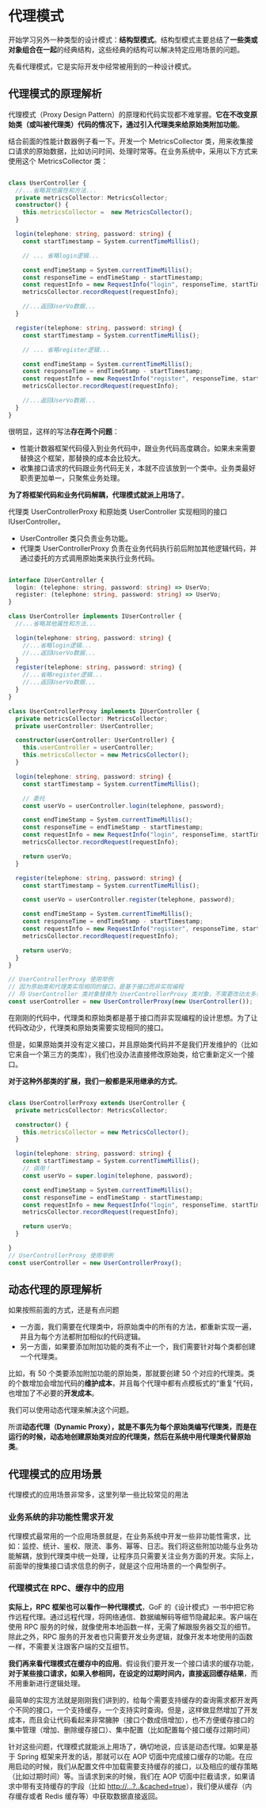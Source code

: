 # 代理模式

开始学习另外一种类型的设计模式：**结构型模式**。结构型模式主要总结了**一些类或对象组合在一起**的经典结构，这些经典的结构可以解决特定应用场景的问题。

先看代理模式，它是实际开发中经常被用到的一种设计模式。

## 代理模式的原理解析

代理模式（Proxy Design Pattern）的原理和代码实现都不难掌握。**它在不改变原始类（或叫被代理类）代码的情况下，通过引入代理类来给原始类附加功能**。

结合前面的性能计数器例子看一下。开发一个 MetricsCollector 类，用来收集接口请求的原始数据，比如访问时间、处理时常等。在业务系统中，采用以下方式来使用这个 MetricsCollector 类：

```ts

class UserController {
  //...省略其他属性和方法...
  private metricsCollector: MetricsCollector;
  constructor() {
    this.metricsCollector =  new MetricsCollector();
  }

  login(telephone: string, password: string) {
    const startTimestamp = System.currentTimeMillis();

    // ... 省略login逻辑...

    const endTimeStamp = System.currentTimeMillis();
    const responseTime = endTimeStamp - startTimestamp;
    const requestInfo = new RequestInfo("login", responseTime, startTimestamp);
    metricsCollector.recordRequest(requestInfo);

    //...返回UserVo数据...
  }

  register(telephone: string, password: string) {
    const startTimestamp = System.currentTimeMillis();

    // ... 省略register逻辑...

    const endTimeStamp = System.currentTimeMillis();
    const responseTime = endTimeStamp - startTimestamp;
    const requestInfo = new RequestInfo("register", responseTime, startTimestamp);
    metricsCollector.recordRequest(requestInfo);

    //...返回UserVo数据...
  }
}
```

很明显，这样的写法**存在两个问题**：

- 性能计数器框架代码侵入到业务代码中，跟业务代码高度耦合。如果未来需要替换这个框架，那替换的成本会比较大。
- 收集接口请求的代码跟业务代码无关，本就不应该放到一个类中。业务类最好职责更加单一，只聚焦业务处理。

**为了将框架代码和业务代码解耦，代理模式就派上用场了**。

代理类 UserControllerProxy 和原始类 UserController 实现相同的接口 IUserController。

- UserController 类只负责业务功能。
- 代理类 UserControllerProxy 负责在业务代码执行前后附加其他逻辑代码，并通过委托的方式调用原始类来执行业务代码。

```ts

interface IUserController {
  login: (telephone: string, password: string) => UserVo;
  register: (telephone: string, password: string) => UserVo;
}

class UserController implements IUserController {
  //...省略其他属性和方法...

  login(telephone: string, password: string) {
    //...省略login逻辑...
    //...返回UserVo数据...
  }
  register(telephone: string, password: string) {
    //...省略register逻辑...
    //...返回UserVo数据...
  }
}

class UserControllerProxy implements IUserController {
  private metricsCollector: MetricsCollector;
  private userController: UserController;

  constructor(userController: UserController) {
    this.userController = userController;
    this.metricsCollector = new MetricsCollector();
  }

  login(telephone: string, password: string) {
    const startTimestamp = System.currentTimeMillis();

    // 委托
    const userVo = userController.login(telephone, password);

    const endTimeStamp = System.currentTimeMillis();
    const responseTime = endTimeStamp - startTimestamp;
    const requestInfo = new RequestInfo("login", responseTime, startTimestamp);
    metricsCollector.recordRequest(requestInfo);

    return userVo;
  }

  register(telephone: string, password: string) {
    const startTimestamp = System.currentTimeMillis();

    const userVo = userController.register(telephone, password);

    const endTimeStamp = System.currentTimeMillis();
    const responseTime = endTimeStamp - startTimestamp;
    const requestInfo = new RequestInfo("register", responseTime, startTimestamp);
    metricsCollector.recordRequest(requestInfo);

    return userVo;
  }
}

// UserControllerProxy 使用举例
// 因为原始类和代理类实现相同的接口，是基于接口而非实现编程
// 将 UserController 类对象替换为 UserControllerProxy 类对象，不需要改动太多代码
const userController = new UserControllerProxy(new UserController());
```

在刚刚的代码中，代理类和原始类都是基于接口而非实现编程的设计思想。为了让代码改动少，代理类和原始类需要实现相同的接口。

但是，如果原始类并没有定义接口，并且原始类代码并不是我们开发维护的（比如它来自一个第三方的类库），我们也没办法直接修改原始类，给它重新定义一个接口。

**对于这种外部类的扩展，我们一般都是采用继承的方式**。

```ts

class UserControllerProxy extends UserController {
  private metricsCollector: MetricsCollector;

  constructor() {
    this.metricsCollector = new MetricsCollector();
  }

  login(telephone: string, password: string) {
    const startTimestamp = System.currentTimeMillis();
    // 调用！
    const userVo = super.login(telephone, password);

    const endTimeStamp = System.currentTimeMillis();
    const responseTime = endTimeStamp - startTimestamp;
    const requestInfo = new RequestInfo("login", responseTime, startTimestamp);
    metricsCollector.recordRequest(requestInfo);

    return userVo;
  }

}
// UserControllerProxy 使用举例
const userController = new UserControllerProxy();
```

## 动态代理的原理解析

如果按照前面的方式，还是有点问题

- 一方面，我们需要在代理类中，将原始类中的所有的方法，都重新实现一遍，并且为每个方法都附加相似的代码逻辑。
- 另一方面，如果要添加附加功能的类有不止一个，我们需要针对每个类都创建一个代理类。

比如，有 50 个类要添加附加功能的原始类，那就要创建 50 个对应的代理类。类的个数增加会增加代码的**维护成本**，并且每个代理中都有点模板式的“重复”代码，也增加了不必要的**开发成本**。

我们可以使用动态代理来解决这个问题。

所谓**动态代理（Dynamic Proxy），就是不事先为每个原始类编写代理类，而是在运行的时候，动态地创建原始类对应的代理类，然后在系统中用代理类代替原始类**。

## 代理模式的应用场景

代理模式的应用场景非常多，这里列举一些比较常见的用法

### 业务系统的非功能性需求开发

代理模式最常用的一个应用场景就是，在业务系统中开发一些非功能性需求，比如：监控、统计、鉴权、限流、事务、幂等、日志。我们将这些附加功能与业务功能解耦，放到代理类中统一处理，让程序员只需要关注业务方面的开发。实际上，前面举的搜集接口请求信息的例子，就是这个应用场景的一个典型例子。

### 代理模式在 RPC、缓存中的应用

**实际上，RPC 框架也可以看作一种代理模式**，GoF 的《设计模式》一书中把它称作远程代理。通过远程代理，将网络通信、数据编解码等细节隐藏起来。客户端在使用 RPC 服务的时候，就像使用本地函数一样，无需了解跟服务器交互的细节。除此之外，RPC 服务的开发者也只需要开发业务逻辑，就像开发本地使用的函数一样，不需要关注跟客户端的交互细节。

**我们再来看代理模式在缓存中的应用**。假设我们要开发一个接口请求的缓存功能，**对于某些接口请求，如果入参相同，在设定的过期时间内，直接返回缓存结果**，而不用重新进行逻辑处理。

最简单的实现方法就是刚刚我们讲到的，给每个需要支持缓存的查询需求都开发两个不同的接口，一个支持缓存，一个支持实时查询。但是，这样做显然增加了开发成本，而且会让代码看起来非常臃肿（接口个数成倍增加），也不方便缓存接口的集中管理（增加、删除缓存接口）、集中配置（比如配置每个接口缓存过期时间）

针对这些问题，代理模式就能派上用场了，确切地说，应该是动态代理。如果是基于 Spring 框架来开发的话，那就可以在 AOP 切面中完成接口缓存的功能。在应用启动的时候，我们从配置文件中加载需要支持缓存的接口，以及相应的缓存策略（比如过期时间）等。当请求到来的时候，我们在 AOP 切面中拦截请求，如果请求中带有支持缓存的字段（比如 <http://…?..&cached=true>），我们便从缓存（内存缓存或者 Redis 缓存等）中获取数据直接返回。
